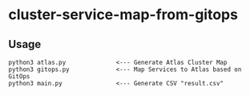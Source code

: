 # cluster-service-map-from-gitops

## Usage

```shell
python3 atlas.py              <--- Generate Atlas Cluster Map
python3 gitops.py             <--- Map Services to Atlas based on GitOps
python3 main.py               <--- Generate CSV "result.csv"
```

